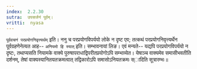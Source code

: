 ```yaml
---
index:  2.2.30
sutra:  उपसर्जनं पूर्वम्।
vritti:  nyasa
---
```


`पूर्ववचनं परप्रयोगनिवृत्त्यर्थम्` इति। ननु च परप्रयोगविपर्ययो लोके न दृष्ट एव; तत्कथं परप्रयोगनिवृत्त्यर्थेन पूर्वग्रहणेनेत्यत आह-- `अनियमो हि स्यात्` इति। सम्भावनायां लिङ। एवं मन्यते-- यद्यपि परप्रयोगविपर्ययो न दृष्टः, तथाप्यसति नियामके वाक्ये पुरुषापराधाद्विपरीतप्रयोगोऽपि सम्भाव्येत। येषाञ्च वाक्यमेव समासीभवतीति दर्शनम्, तेषां वाक्यस्यानितयतक्रमत्वात् तद्विकारोऽपि समासोऽनियतक्रमः स्ादिति सूत्रारम्भः॥

